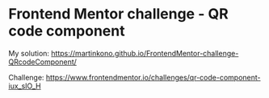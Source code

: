# Frontend Mentor challenge - QR code component

My solution: https://martinkono.github.io/FrontendMentor-challenge-QRcodeComponent/

Challenge: https://www.frontendmentor.io/challenges/qr-code-component-iux_sIO_H
